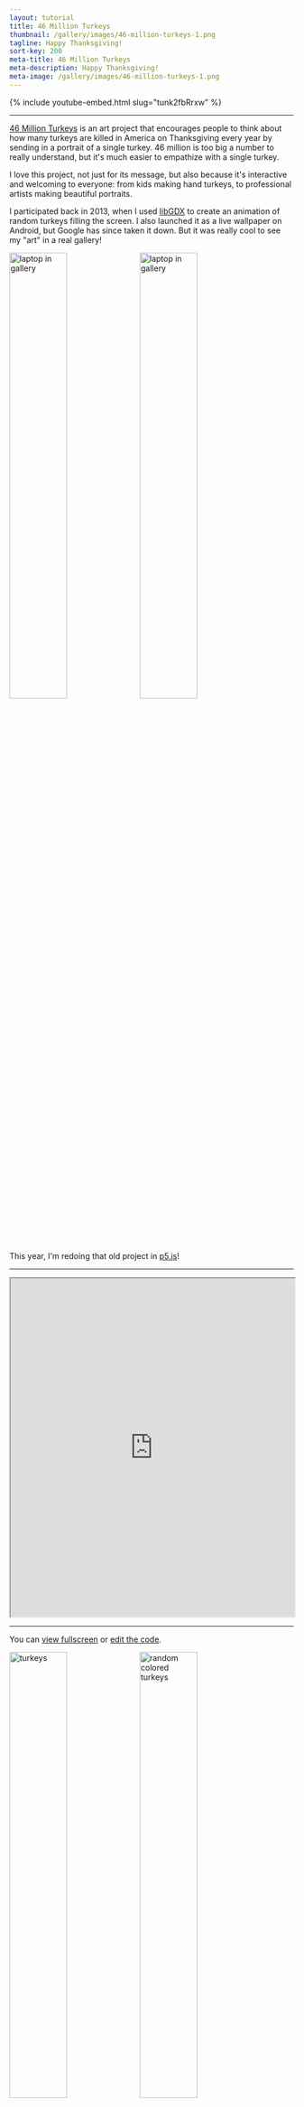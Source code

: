 ```yaml
---
layout: tutorial
title: 46 Million Turkeys
thumbnail: /gallery/images/46-million-turkeys-1.png
tagline: Happy Thanksgiving!
sort-key: 200
meta-title: 46 Million Turkeys
meta-description: Happy Thanksgiving!
meta-image: /gallery/images/46-million-turkeys-1.png
---
```


{% include youtube-embed.html slug="tunk2fbRrxw" %}

---

[46 Million Turkeys](https://46millionturkeys.com/) is an art project that encourages people to think about how many turkeys are killed in America on Thanksgiving every year by sending in a portrait of a single turkey. 46 million is too big a number to really understand, but it's much easier to empathize with a single turkey.

I love this project, not just for its message, but also because it's interactive and welcoming to everyone: from kids making hand turkeys, to professional artists making beautiful portraits.

I participated back in 2013, when I used [libGDX](/tutorials/libgdx) to create an animation of random turkeys filling the screen. I also launched it as a live wallpaper on Android, but Google has since taken it down. But it was really cool to see my "art" in a real gallery!

<img href="{{ site.baseurl }}/gallery/images/46-million-turkeys-6.jpg" style="width:45%;" alt="laptop in gallery" />
<img href="{{ site.baseurl }}/gallery/images/46-million-turkeys-7.jpg" style="width:45%;" alt="laptop in gallery" />

This year, I'm redoing that old project in [p5.js](/tutorials/p5js)!

---

<iframe src="https://editor.p5js.org/KevinWorkman/full/lapqCvCDC" width="100%" height="600px"></iframe>

---

You can [view fullscreen](https://editor.p5js.org/KevinWorkman/present/lapqCvCDC) or [edit the code](https://editor.p5js.org/KevinWorkman/sketches/lapqCvCDC).

<img href="{{ site.baseurl }}/gallery/images/46-million-turkeys-2.png" style="width:45%;" alt="turkeys" />
<img href="{{ site.baseurl }}/gallery/images/46-million-turkeys-3.png" style="width:45%;" alt="random colored turkeys" />
<img href="{{ site.baseurl }}/gallery/images/46-million-turkeys-4.png" style="width:45%;" alt="transparent turkeys" />
<img href="{{ site.baseurl }}/gallery/images/46-million-turkeys-5.png" style="width:45%;" alt="transparent random colored turkeys" />